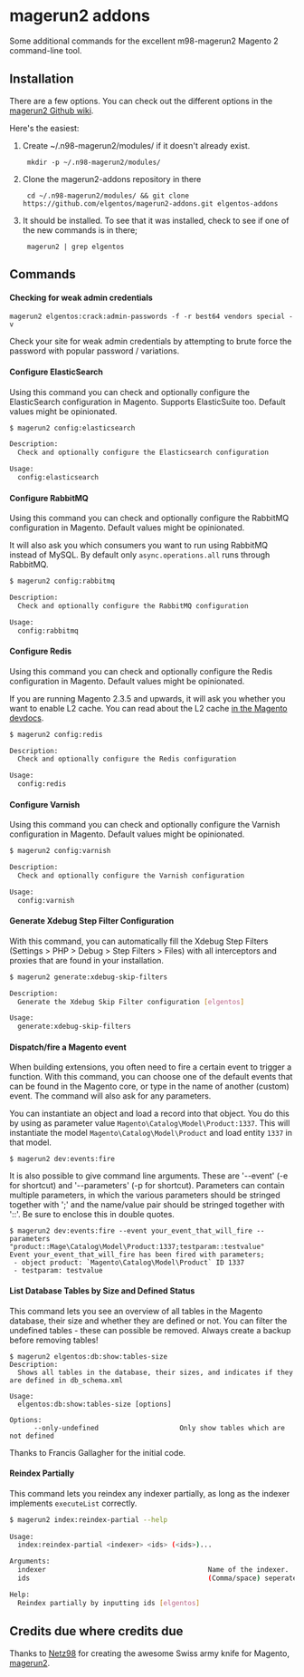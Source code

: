 magerun2 addons
==============

Some additional commands for the excellent m98-magerun2 Magento 2 command-line tool.

Installation
------------
There are a few options.  You can check out the different options in the [magerun2
Github wiki](https://github.com/netz98/n98-magerun2/wiki/Modules).

Here's the easiest:

1. Create ~/.n98-magerun2/modules/ if it doesn't already exist.

        mkdir -p ~/.n98-magerun2/modules/

2. Clone the magerun2-addons repository in there

        cd ~/.n98-magerun2/modules/ && git clone https://github.com/elgentos/magerun2-addons.git elgentos-addons

3. It should be installed. To see that it was installed, check to see if one of the new commands is in there;

        magerun2 | grep elgentos

Commands
--------

#### Checking for weak admin credentials

`magerun2 elgentos:crack:admin-passwords -f -r best64 vendors special -v`

Check your site for weak admin credentials by attempting to brute force the password with popular password / variations.

#### Configure ElasticSearch

Using this command you can check and optionally configure the ElasticSearch configuration in Magento. Supports ElasticSuite too. Default values might be opinionated.

```bash
$ magerun2 config:elasticsearch

Description:
  Check and optionally configure the Elasticsearch configuration

Usage:
  config:elasticsearch
```

#### Configure RabbitMQ

Using this command you can check and optionally configure the RabbitMQ configuration in Magento. Default values might be opinionated.

It will also ask you which consumers you want to run using RabbitMQ instead of MySQL. By default only `async.operations.all` runs through RabbitMQ.

```bash
$ magerun2 config:rabbitmq

Description:
  Check and optionally configure the RabbitMQ configuration

Usage:
  config:rabbitmq
```

#### Configure Redis

Using this command you can check and optionally configure the Redis configuration in Magento. Default values might be opinionated.

If you are running Magento 2.3.5 and upwards, it will ask you whether you want to enable L2 cache. You can read about the L2 cache [in the Magento devdocs](https://devdocs.magento.com/guides/v2.4/config-guide/cache/two-level-cache.html).

```bash
$ magerun2 config:redis

Description:
  Check and optionally configure the Redis configuration

Usage:
  config:redis
```

#### Configure Varnish

Using this command you can check and optionally configure the Varnish configuration in Magento. Default values might be opinionated.

```bash
$ magerun2 config:varnish

Description:
  Check and optionally configure the Varnish configuration

Usage:
  config:varnish
```

#### Generate Xdebug Step Filter Configuration

With this command, you can automatically fill the Xdebug Step Filters (Settings > PHP > Debug > Step Filters > Files) with all interceptors and proxies that are found in your installation.

```bash
$ magerun2 generate:xdebug-skip-filters

Description:
  Generate the Xdebug Skip Filter configuration [elgentos]

Usage:
  generate:xdebug-skip-filters
```

#### Dispatch/fire a Magento event ###

When building extensions, you often need to fire a certain event to trigger a function. With this command, you can choose one of the default events that can be found in the Magento core, or type in the name of another (custom) event. The command will also ask for any parameters.

You can instantiate an object and load a record into that object. You do this by using as parameter value `Magento\Catalog\Model\Product:1337`. This will instantiate the model `Magento\Catalog\Model\Product` and load entity `1337` in that model.

    $ magerun2 dev:events:fire

It is also possible to give command line arguments. These are '--event' (-e for shortcut) and '--parameters' (-p for shortcut). Parameters can contain multiple parameters, in which the various parameters should be stringed together with ';' and the name/value pair should be stringed together with '::'. Be sure to enclose this in double quotes.

    $ magerun2 dev:events:fire --event your_event_that_will_fire --parameters "product::Mage\Catalog\Model\Product:1337;testparam::testvalue"
    Event your_event_that_will_fire has been fired with parameters;
     - object product: `Magento\Catalog\Model\Product` ID 1337
     - testparam: testvalue

#### List Database Tables by Size and Defined Status

This command lets you see an overview of all tables in the Magento database, their size and whether they are defined or not. You can filter the undefined tables - these can possible be removed. Always create a backup before removing tables!

```
$ magerun2 elgentos:db:show:tables-size
Description:
  Shows all tables in the database, their sizes, and indicates if they are defined in db_schema.xml

Usage:
  elgentos:db:show:tables-size [options]

Options:
      --only-undefined                    Only show tables which are not defined
```

Thanks to Francis Gallagher for the initial code.

#### Reindex Partially

This command lets you reindex any indexer partially, as long as the indexer implements `executeList` correctly.

```bash
$ magerun2 index:reindex-partial --help
                            
Usage:
  index:reindex-partial <indexer> <ids> (<ids>)...

Arguments:
  indexer                                        Name of the indexer.
  ids                                            (Comma/space) seperated list of entity IDs to be reindexed

Help:
  Reindex partially by inputting ids [elgentos]
``` 

    
Credits due where credits due
--------

Thanks to [Netz98](http://www.netz98.de) for creating the awesome Swiss army knife for Magento, [magerun2](https://github.com/netz98/n98-magerun2/).
